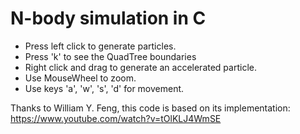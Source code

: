 # N-body simulation in C

- Press left click to generate particles.
- Press 'k' to see the QuadTree boundaries
- Right click and drag to generate an accelerated particle.
- Use MouseWheel to zoom.
- Use keys 'a', 'w', 's', 'd' for movement.

Thanks to William Y. Feng, this code is based on its implementation:
https://www.youtube.com/watch?v=tOlKLJ4WmSE